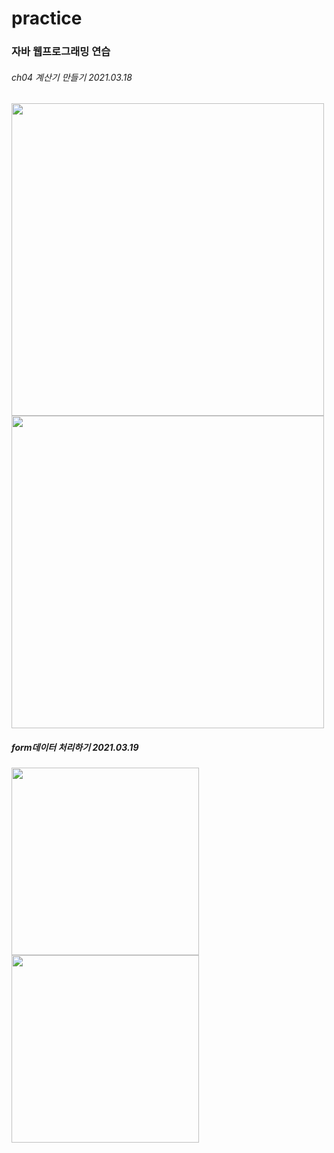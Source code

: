# practice
### 자바 웹프로그래밍 연습 

###### ch04 계산기 만들기 2021.03.18
<img src="https://user-images.githubusercontent.com/59273552/111587927-37a9fa80-8806-11eb-90a0-8e81c7d956d2.PNG" width="500">
<img src="https://user-images.githubusercontent.com/59273552/111595646-ad669400-880f-11eb-8bb8-cdfb5ffb93a2.PNG" width="500">

##### form데이터 처리하기 2021.03.19
<img src="https://user-images.githubusercontent.com/59273552/111732333-90d26680-88b8-11eb-815c-b160684ba7bb.PNG" width="300">
<img src="https://user-images.githubusercontent.com/59273552/111732338-929c2a00-88b8-11eb-9071-33fd1145bdbc.PNG" width="300">

